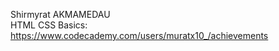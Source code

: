 Shirmyrat AKMAMEDAU       
HTML CSS Basics: https://www.codecademy.com/users/muratx10_/achievements
